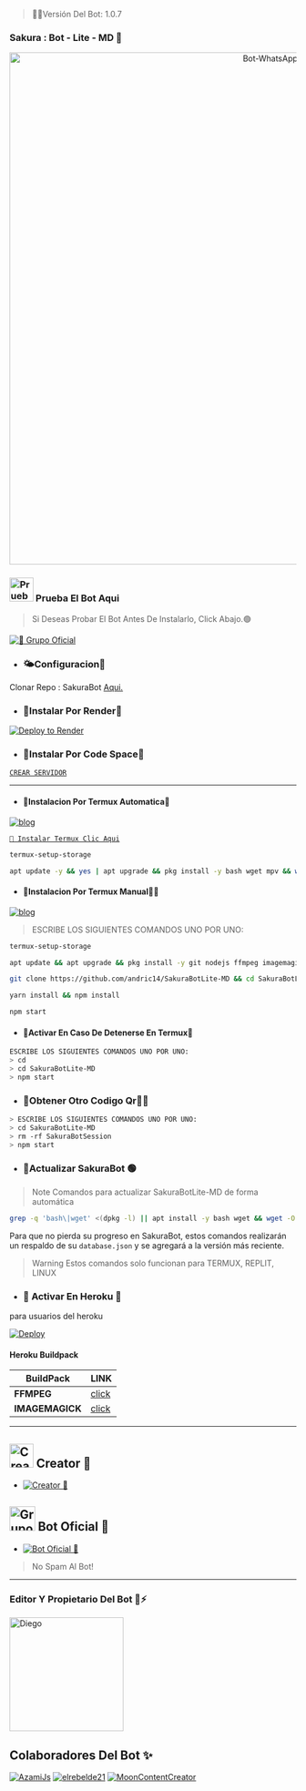 
> 🌹📍Versión Del Bot: 1.0.7

### Sakura : Bot - Lite - MD 🌸
<p align="center">
<img src="https://telegra.ph/file/9379ac50c5285dc976e2e.png" alt="Bot-WhatsApp" width="900"/>
</p>

### <img src="https://i.pinimg.com/originals/19/80/6e/19806e91932e6054965fc83b85241270.gif" alt="Prueba El Bot Aqui" width="42" height="42"> Prueba El Bot Aqui

> Si Deseas Probar El Bot Antes De Instalarlo, Click Abajo.🟢

<a href="https://chat.whatsapp.com/Eaa9JFA53ps7WHMv2VHbO9"><img alt="📍 Grupo Oficial" src="https://img.shields.io/badge/Grupo-Oficial-25D366?style=for-the-badge&logo=whatsapp&logoColor=white"/></a>


- ### 🌤Configuracion🧩
 Clonar Repo : SakuraBot [Aqui.](https://github.com/diegojadibot/SakuraBotLite-MD/fork)

   
  
- ### 🧸Instalar Por Render🧩

[![Deploy to Render](https://render.com/images/deploy-to-render-button.svg)](https://dashboard.render.com/blueprint/new?repo=https%3A%2F%2Fgithub.com%2diegojadibot%2FSakuraBotLite-MD) 

- ### 📍Instalar Por Code Space🧸

[`CREAR SERVIDOR`](https://github.com/codespaces/new?skip_quickstart=true&machine=basicLinux32gb&repo=738341999&ref=main&geo=UsEast)
***

- #### 📍Instalacion Por Termux Automatica🧸

[![blog](https://img.shields.io/badge/Instalacion-Automatica-FF0000?style=for-the-badge&logo=youtube&logoColor=white)
](https://youtu.be/X-wQbVhLb8w?si=UdP9uM5SPFRY75nU)

[`🧩 Instalar Termux Clic Aqui`](https://www.mediafire.com/file/3hsvi3xkpq3a64o/termux_118.apk/file)
 
```bash
termux-setup-storage
```

```bash
apt update -y && yes | apt upgrade && pkg install -y bash wget mpv && wget -O - https://raw.githubusercontent.com/diegojadibot/SakuraBotLite-MD/master/sakura.sh | bash
```

- #### 📍Instalacion Por Termux Manual👨‍💻

[![blog](https://img.shields.io/badge/Instalacion-Manual-FF0000?style=for-the-badge&logo=youtube&logoColor=white)
](https://youtu.be/9-v4XwMTJYE?si=STdO2GwZR1GAmXfA)

> ESCRIBE LOS SIGUIENTES COMANDOS UNO POR UNO:

```bash
termux-setup-storage
```
```bash
apt update && apt upgrade && pkg install -y git nodejs ffmpeg imagemagick yarn
```
```bash
git clone https://github.com/andric14/SakuraBotLite-MD && cd SakuraBotLite-MD
```
```bash
yarn install && npm install
```
```bash
npm start
```

- #### 📍Activar En Caso De Detenerse En Termux🧸
```bash
ESCRIBE LOS SIGUIENTES COMANDOS UNO POR UNO:
> cd 
> cd SakuraBotLite-MD
> npm start
```

- ### 📍Obtener Otro Codigo Qr👨‍💻 
```bash
> ESCRIBE LOS SIGUIENTES COMANDOS UNO POR UNO:
> cd SakuraBotLite-MD
> rm -rf SakuraBotSession
> npm start
```
- ### 📍Actualizar SakuraBot 🟢
> Note Comandos para actualizar SakuraBotLite-MD de forma automática
```bash
grep -q 'bash\|wget' <(dpkg -l) || apt install -y bash wget && wget -O - https://raw.githubusercontent.com/diegojadibot/SakuraBotLite-MD/master/update.sh | bash
```
Para que no pierda su progreso en SakuraBot, estos comandos realizarán un respaldo de su `database.json` y se agregará a la versión más reciente.

> Warning Estos comandos solo funcionan para TERMUX, REPLIT, LINUX

- ### 📍 Activar En Heroku 🚀
para usuarios del heroku

[![Deploy](https://www.herokucdn.com/deploy/button.svg)](https://heroku.com/deploy?template=https://github.com/diegojadibot/SakuraBotLite-MD)

#### Heroku Buildpack
| BuildPack | LINK |
|--------|--------|
| **FFMPEG** |[click](https://github.com/jonathanong/heroku-buildpack-ffmpeg-latest) |
| **IMAGEMAGICK** | [click](https://github.com/DuckyTeam/heroku-buildpack-imagemagick) |

***


## <img src="https://i.pinimg.com/originals/19/80/6e/19806e91932e6054965fc83b85241270.gif" alt="Creator 🧸" width="42" height="42"> Creator 🧸

* <a href="https://wa.me/573012482597"><img alt="Creator 🧸" src="https://img.shields.io/badge/Diego - Creator🧸-25D366?style=for-the-badge&logo=whatsapp&logoColor=white"/></a>


## <img src="https://static.wikia.nocookie.net/nyancat/images/d/d3/Nyan-cat.gif/revision/latest/scale-to-width-down/400?cb=20131231222500&path-prefix=es" alt="Grupo" width="45" height="43"> Bot Oficial 📍

* <a href="https://wa.me/51939041500?text=!menu"><img alt="Bot Oficial 📍" src="https://img.shields.io/badge/Bot - Oficial📍-25D366?style=for-the-badge&logo=whatsapp&logoColor=white"/></a>

> No Spam Al Bot!
---------

### Editor Y Propietario Del Bot 🌹⚡️
<a
href="https://github.com/diegojadibot"><img src="https://github.com/diegojadibot.png" width="200" height="200" alt="Diego"/></a>

## Colaboradores Del Bot ✨️  
[![AzamiJs](https://github.com/AzamiJs.png?size=100)](https://github.com/AzamiJs) [![elrebelde21](https://github.com/elrebelde21.png?size=100)](https://github.com/elrebelde21) [![MoonContentCreator](https://github.com/MoonContentCreator.png?size=100)](https://github.com/MoonContentCreator)